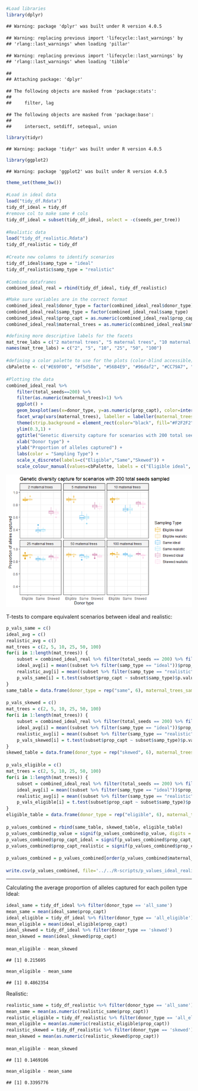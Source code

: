 
``` r
#Load libraries 
library(dplyr)
```

    ## Warning: package 'dplyr' was built under R version 4.0.5

    ## Warning: replacing previous import 'lifecycle::last_warnings' by
    ## 'rlang::last_warnings' when loading 'pillar'

    ## Warning: replacing previous import 'lifecycle::last_warnings' by
    ## 'rlang::last_warnings' when loading 'tibble'

    ## 
    ## Attaching package: 'dplyr'

    ## The following objects are masked from 'package:stats':
    ## 
    ##     filter, lag

    ## The following objects are masked from 'package:base':
    ## 
    ##     intersect, setdiff, setequal, union

``` r
library(tidyr)
```

    ## Warning: package 'tidyr' was built under R version 4.0.5

``` r
library(ggplot2)
```

    ## Warning: package 'ggplot2' was built under R version 4.0.5

``` r
theme_set(theme_bw())

#Load in ideal data 
load("tidy_df.Rdata")
tidy_df_ideal = tidy_df
#remove col to make same # cols 
tidy_df_ideal = subset(tidy_df_ideal, select = -c(seeds_per_tree))

#Realistic data
load("tidy_df_realistic.Rdata")
tidy_df_realistic = tidy_df

#Create new columns to identify scenarios 
tidy_df_ideal$samp_type = "ideal"
tidy_df_realistic$samp_type = "realistic"

#Combine dataframes
combined_ideal_real = rbind(tidy_df_ideal, tidy_df_realistic)
```

``` r
#Make sure variables are in the correct format 
combined_ideal_real$donor_type = factor(combined_ideal_real$donor_type)
combined_ideal_real$samp_type = factor(combined_ideal_real$samp_type)
combined_ideal_real$prop_capt = as.numeric(combined_ideal_real$prop_capt)
combined_ideal_real$maternal_trees = as.numeric(combined_ideal_real$maternal_trees)
```

``` r
#defining more descriptive labels for the facets 
mat_tree_labs = c("2 maternal trees", "5 maternal trees", "10 maternal trees", "25 maternal trees", "50 maternal trees", "100 maternal trees")
names(mat_tree_labs) = c("2", "5", "10", "25", "50", "100")

#defining a color palette to use for the plots (color-blind accessible)
cbPalette <- c("#E69F00", "#f5d58e", "#56B4E9", "#96daf2", "#CC79A7", "#fcd2e9")

#Plotting the data
combined_ideal_real %>%
    filter(total_seeds==200) %>%
    filter(as.numeric(maternal_trees)>1) %>%
    ggplot() +
    geom_boxplot(aes(x=donor_type, y=as.numeric(prop_capt), color=interaction(samp_type, donor_type))) +
    facet_wrap(vars(maternal_trees), labeller = labeller(maternal_trees = mat_tree_labs)) +
    theme(strip.background = element_rect(color="black", fill="#F2F2F2", linetype="solid")) +
    ylim(0.3,1) + 
    ggtitle("Genetic diversity capture for scenarios with 200 total seeds sampled") +
    xlab("Donor type") +
    ylab("Proportion of alleles captured") +
    labs(color = "Sampling Type") +
    scale_x_discrete(labels=c("Eligible","Same","Skewed")) + 
    scale_colour_manual(values=cbPalette, labels = c("Eligible ideal", "Eligible realistic", "Same ideal", "Same realistic", "Skewed ideal", "Skewed realistic"))
```

![](t_tests_files/figure-gfm/unnamed-chunk-3-1.png)<!-- -->

T-tests to compare equivalent scenarios between ideal and realistic:

``` r
p_vals_same = c()
ideal_avg = c()
realistic_avg = c()
mat_trees = c(2, 5, 10, 25, 50, 100)
for(i in 1:length(mat_trees)) {
    subset = combined_ideal_real %>% filter(total_seeds == 200) %>% filter(maternal_trees == mat_trees[i]) %>% filter(donor_type == 'all_same')
    ideal_avg[i] = mean((subset %>% filter(samp_type == "ideal"))$prop_capt)
    realistic_avg[i] = mean((subset %>% filter(samp_type == "realistic"))$prop_capt)
    p_vals_same[i] = t.test(subset$prop_capt ~ subset$samp_type)$p.value   
}
same_table = data.frame(donor_type = rep("same", 6), maternal_trees_samp = mat_trees, tot_seeds_sampled = rep(200, 6), prop_capt_ideal = ideal_avg, prop_capt_realistic = realistic_avg, p_value = p_vals_same)

p_vals_skewed = c()
mat_trees = c(2, 5, 10, 25, 50, 100)
for(i in 1:length(mat_trees)) {
    subset = combined_ideal_real %>% filter(total_seeds == 200) %>% filter(maternal_trees == mat_trees[i]) %>% filter(donor_type == 'skewed')
    ideal_avg[i] = mean((subset %>% filter(samp_type == "ideal"))$prop_capt)
    realistic_avg[i] = mean((subset %>% filter(samp_type == "realistic"))$prop_capt)
    p_vals_skewed[i] = t.test(subset$prop_capt ~ subset$samp_type)$p.value   
}
skewed_table = data.frame(donor_type = rep("skewed", 6), maternal_trees_samp = mat_trees, tot_seeds_sampled = rep(200, 6), prop_capt_ideal = ideal_avg, prop_capt_realistic = realistic_avg, p_value = p_vals_skewed)

p_vals_eligible = c()
mat_trees = c(2, 5, 10, 25, 50, 100)
for(i in 1:length(mat_trees)) {
    subset = combined_ideal_real %>% filter(total_seeds == 200) %>% filter(maternal_trees == mat_trees[i]) %>% filter(donor_type == 'all_eligible')
    ideal_avg[i] = mean((subset %>% filter(samp_type == "ideal"))$prop_capt)
    realistic_avg[i] = mean((subset %>% filter(samp_type == "realistic"))$prop_capt)
    p_vals_eligible[i] = t.test(subset$prop_capt ~ subset$samp_type)$p.value   
}
eligible_table = data.frame(donor_type = rep("eligible", 6), maternal_trees_samp = mat_trees, tot_seeds_sampled = rep(200, 6), prop_capt_ideal = ideal_avg, prop_capt_realistic = realistic_avg, p_value = p_vals_eligible)

p_values_combined = rbind(same_table, skewed_table, eligible_table)
p_values_combined$p_value = signif(p_values_combined$p_value, digits = 3)
p_values_combined$prop_capt_ideal = signif(p_values_combined$prop_capt_ideal)
p_values_combined$prop_capt_realistic = signif(p_values_combined$prop_capt_realistic)

p_values_combined = p_values_combined[order(p_values_combined$maternal_trees),]

write.csv(p_values_combined, file='../../R-scripts/p_values_ideal_realistic.csv')
```

-----

Calculating the average proportion of alleles captured for each pollen
type Ideal:

``` r
ideal_same = tidy_df_ideal %>% filter(donor_type == 'all_same')
mean_same = mean(ideal_same$prop_capt)
ideal_eligible = tidy_df_ideal %>% filter(donor_type == 'all_eligible')
mean_eligible = mean(ideal_eligible$prop_capt)
ideal_skewed = tidy_df_ideal %>% filter(donor_type == 'skewed')
mean_skewed = mean(ideal_skewed$prop_capt)

mean_eligible - mean_skewed
```

    ## [1] 0.215695

``` r
mean_eligible - mean_same
```

    ## [1] 0.4862354

Realistic:

``` r
realistic_same = tidy_df_realistic %>% filter(donor_type == 'all_same')
mean_same = mean(as.numeric(realistic_same$prop_capt))
realistic_eligible = tidy_df_realistic %>% filter(donor_type == 'all_eligible')
mean_eligible = mean(as.numeric(realistic_eligible$prop_capt))
realistic_skewed = tidy_df_realistic %>% filter(donor_type == 'skewed')
mean_skewed = mean(as.numeric(realistic_skewed$prop_capt))

mean_eligible - mean_skewed
```

    ## [1] 0.1469106

``` r
mean_eligible - mean_same
```

    ## [1] 0.3395776
